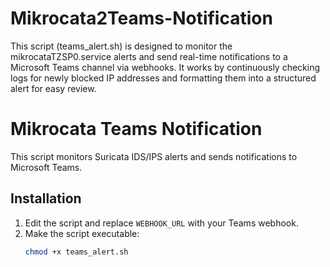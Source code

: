 # Mikrocata2Teams-Notification
This script (teams_alert.sh) is designed to monitor the mikrocataTZSP0.service alerts and send real-time notifications to a Microsoft Teams channel via webhooks. It works by continuously checking logs for newly blocked IP addresses and formatting them into a structured alert for easy review.
# Mikrocata Teams Notification
This script monitors Suricata IDS/IPS alerts and sends notifications to Microsoft Teams.

## Installation
1. Edit the script and replace `WEBHOOK_URL` with your Teams webhook.
2. Make the script executable:
   ```bash
   chmod +x teams_alert.sh
